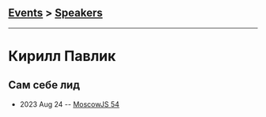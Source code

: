 ## [Events](../README.md) > [Speakers](../speakers.md)
---

# Кирилл Павлик

## Сам себе лид
- 2023 Aug 24 -- [MoscowJS 54](https://www.youtube.com/watch?v=U50MDAkj3uE&t=6590s)    
